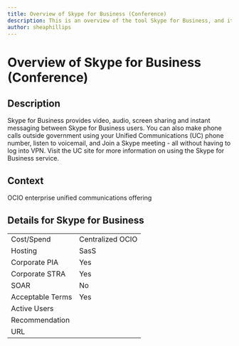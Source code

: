 ```yaml
---
title: Overview of Skype for Business (Conference)
description: This is an overview of the tool Skype for Business, and its current status  within BC Gov.
author: sheaphillips
---
```


# Overview of Skype for Business (Conference)

## Description
Skype for Business provides video, audio, screen sharing and instant messaging between Skype for Business users. You can also make phone calls outside government using your Unified Communications (UC) phone number, listen to voicemail, and Join a Skype meeting - all without having to log into VPN. Visit the UC site for more information on using the Skype for Business service.

## Context
OCIO enterprise unified communications offering

##  Details for Skype for Business

|   |   |
|---|---|
|Cost/Spend   | Centralized OCIO  |
|Hosting   | SasS  |
|Corporate PIA   | Yes  |
|Corporate STRA   | Yes   |
|SOAR   | No  |
|Acceptable Terms   | Yes  |
|Active Users   |   |
|Recommendation   |   |
|URL   |   |

